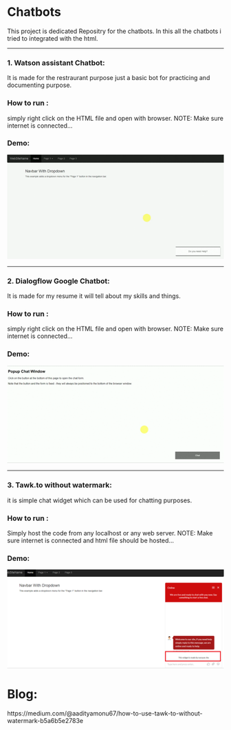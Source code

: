 # Chatbots
This project is dedicated Repositry for the chatbots. In this all the chatbots i tried to integrated with the html.<hr>
<h3>1. Watson assistant Chatbot:</h3> It is made for the restraurant purpose just a basic bot for practicing and documenting purpose.
<h3>How to run :</h3> simply right click on the HTML file and open with browser. NOTE: Make sure internet is connected...
<h3>Demo:</h3> <img src="./waDemo.gif" />


<hr>
<h3>2. Dialogflow Google Chatbot:</h3> It is made for my resume it will tell about my skills and things.
<h3>How to run :</h3> simply right click on the HTML file and open with browser. NOTE: Make sure internet is connected...
<h3>Demo:</h3> <img src="./dgDemo.gif" />


<hr>
<h3>3. Tawk.to without watermark:</h3> it is simple chat widget which can be used for chatting purposes.
<h3>How to run :</h3> Simply host the code from any localhost or any web server. NOTE: Make sure internet is connected and html file should be hosted...
<h3>Demo:</h3> <img src="./tawkDemo.png" />
<h1>Blog:</h1> https://medium.com/@aadityamonu67/how-to-use-tawk-to-without-watermark-b5a6b5e2783e
